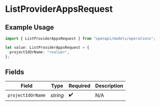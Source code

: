 # ListProviderAppsRequest

## Example Usage

```typescript
import { ListProviderAppsRequest } from "openapi/models/operations";

let value: ListProviderAppsRequest = {
  projectIdOrName: "<value>",
};
```

## Fields

| Field              | Type               | Required           | Description        |
| ------------------ | ------------------ | ------------------ | ------------------ |
| `projectIdOrName`  | *string*           | :heavy_check_mark: | N/A                |
